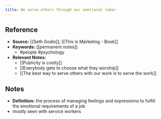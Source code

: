 ```yaml
---
title: We serve others through our emotional labor
---
```

## Reference
- **Source:** [[Seth Godin]]; [[This is Marketing - Book]]
- **Keywords:** [[permanent notes]]
	- #people #psychology 
- **Relevant Notes:**
	- [[Publicity is costly]]
	- [[Everybody gets to choose what they worship]]
	- [[The best way to serve others with our work is to serve the work]]
## Notes
- **Definition:** the process of managing feelings and expressions to fulfill the emotional requirements of a job
- mostly seen with service workers